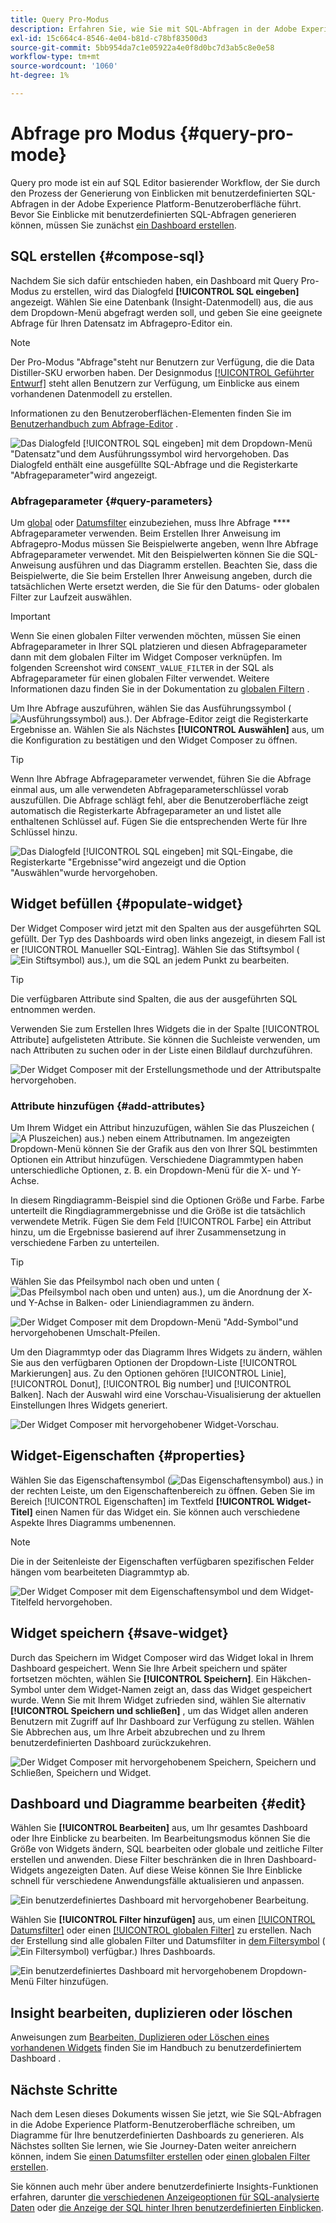 ```yaml
---
title: Query Pro-Modus
description: Erfahren Sie, wie Sie mit SQL-Abfragen in der Adobe Experience Platform-Benutzeroberfläche Diagramme für Ihre benutzerdefinierten Dashboards erstellen können.
exl-id: 15c664c4-8546-4e04-b81d-c78bf83500d3
source-git-commit: 5bb954da7c1e05922a4e0f8d0bc7d3ab5c8e0e58
workflow-type: tm+mt
source-wordcount: '1060'
ht-degree: 1%

---
```


# Abfrage pro Modus {#query-pro-mode}

Query pro mode ist ein auf SQL Editor basierender Workflow, der Sie durch den Prozess der Generierung von Einblicken mit benutzerdefinierten SQL-Abfragen in der Adobe Experience Platform-Benutzeroberfläche führt. Bevor Sie Einblicke mit benutzerdefinierten SQL-Abfragen generieren können, müssen Sie zunächst [ein Dashboard erstellen](./overview.md#create-custom-dashboard).

## SQL erstellen {#compose-sql}

Nachdem Sie sich dafür entschieden haben, ein Dashboard mit Query Pro-Modus zu erstellen, wird das Dialogfeld **[!UICONTROL SQL eingeben]** angezeigt. Wählen Sie eine Datenbank (Insight-Datenmodell) aus, die aus dem Dropdown-Menü abgefragt werden soll, und geben Sie eine geeignete Abfrage für Ihren Datensatz im Abfragepro-Editor ein.

>[!NOTE]
>
>Der Pro-Modus &quot;Abfrage&quot;steht nur Benutzern zur Verfügung, die die Data Distiller-SKU erworben haben. Der Designmodus [[!UICONTROL Geführter Entwurf]](../../user-defined-dashboards.md) steht allen Benutzern zur Verfügung, um Einblicke aus einem vorhandenen Datenmodell zu erstellen.

Informationen zu den Benutzeroberflächen-Elementen finden Sie im [Benutzerhandbuch zum Abfrage-Editor](../../../query-service/ui/user-guide.md#query-authoring) .

![Das Dialogfeld [!UICONTROL SQL eingeben] mit dem Dropdown-Menü &quot;Datensatz&quot;und dem Ausführungssymbol wird hervorgehoben. Das Dialogfeld enthält eine ausgefüllte SQL-Abfrage und die Registerkarte &quot;Abfrageparameter&quot;wird angezeigt.](../../images/customizable-insights/enter-sql-database-dropdown.png)

### Abfrageparameter {#query-parameters}

Um [global](./filters/global-filter.md) oder [Datumsfilter](./filters/date-filter.md) einzubeziehen, muss Ihre Abfrage **** Abfrageparameter verwenden. Beim Erstellen Ihrer Anweisung im Abfragepro-Modus müssen Sie Beispielwerte angeben, wenn Ihre Abfrage Abfrageparameter verwendet. Mit den Beispielwerten können Sie die SQL-Anweisung ausführen und das Diagramm erstellen. Beachten Sie, dass die Beispielwerte, die Sie beim Erstellen Ihrer Anweisung angeben, durch die tatsächlichen Werte ersetzt werden, die Sie für den Datums- oder globalen Filter zur Laufzeit auswählen.



>[!IMPORTANT]
>
>Wenn Sie einen globalen Filter verwenden möchten, müssen Sie einen Abfrageparameter in Ihrer SQL platzieren und diesen Abfrageparameter dann mit dem globalen Filter im Widget Composer verknüpfen. Im folgenden Screenshot wird `CONSENT_VALUE_FILTER` in der SQL als Abfrageparameter für einen globalen Filter verwendet. Weitere Informationen dazu finden Sie in der Dokumentation zu [globalen Filtern](./filters/global-filter.md#enable-global-filter) .

Um Ihre Abfrage auszuführen, wählen Sie das Ausführungssymbol (![Ausführungssymbol) aus.](../../images/customizable-insights/run-icon.png)). Der Abfrage-Editor zeigt die Registerkarte Ergebnisse an. Wählen Sie als Nächstes **[!UICONTROL Auswählen]** aus, um die Konfiguration zu bestätigen und den Widget Composer zu öffnen.

>[!TIP]
>
>Wenn Ihre Abfrage Abfrageparameter verwendet, führen Sie die Abfrage einmal aus, um alle verwendeten Abfrageparameterschlüssel vorab auszufüllen. Die Abfrage schlägt fehl, aber die Benutzeroberfläche zeigt automatisch die Registerkarte Abfrageparameter an und listet alle enthaltenen Schlüssel auf. Fügen Sie die entsprechenden Werte für Ihre Schlüssel hinzu.

![Das Dialogfeld [!UICONTROL SQL eingeben] mit SQL-Eingabe, die Registerkarte &quot;Ergebnisse&quot;wird angezeigt und die Option &quot;Auswählen&quot;wurde hervorgehoben.](../../images/customizable-insights/enter-sql-select.png)

## Widget befüllen {#populate-widget}

Der Widget Composer wird jetzt mit den Spalten aus der ausgeführten SQL gefüllt. Der Typ des Dashboards wird oben links angezeigt, in diesem Fall ist er [!UICONTROL Manueller SQL-Eintrag]. Wählen Sie das Stiftsymbol (![Ein Stiftsymbol) aus.](../../images/customizable-insights/edit-icon.png)), um die SQL an jedem Punkt zu bearbeiten.

>[!TIP]
>
>Die verfügbaren Attribute sind Spalten, die aus der ausgeführten SQL entnommen werden.

Verwenden Sie zum Erstellen Ihres Widgets die in der Spalte [!UICONTROL Attribute] aufgelisteten Attribute. Sie können die Suchleiste verwenden, um nach Attributen zu suchen oder in der Liste einen Bildlauf durchzuführen.

![Der Widget Composer mit der Erstellungsmethode und der Attributspalte hervorgehoben.](../../images/customizable-insights/creation-method-and-attribute-column.png)

### Attribute hinzufügen {#add-attributes}

Um Ihrem Widget ein Attribut hinzuzufügen, wählen Sie das Pluszeichen (![A Pluszeichen) aus.](../../images/customizable-insights/add-icon.png)) neben einem Attributnamen. Im angezeigten Dropdown-Menü können Sie der Grafik aus den von Ihrer SQL bestimmten Optionen ein Attribut hinzufügen. Verschiedene Diagrammtypen haben unterschiedliche Optionen, z. B. ein Dropdown-Menü für die X- und Y-Achse.

In diesem Ringdiagramm-Beispiel sind die Optionen Größe und Farbe. Farbe unterteilt die Ringdiagrammergebnisse und die Größe ist die tatsächlich verwendete Metrik. Fügen Sie dem Feld [!UICONTROL Farbe] ein Attribut hinzu, um die Ergebnisse basierend auf ihrer Zusammensetzung in verschiedene Farben zu unterteilen.

>[!TIP]
>
>Wählen Sie das Pfeilsymbol nach oben und unten (![Das Pfeilsymbol nach oben und unten) aus.](../../images/customizable-insights/switch-axis-icon.png)), um die Anordnung der X- und Y-Achse in Balken- oder Liniendiagrammen zu ändern.

![Der Widget Composer mit dem Dropdown-Menü &quot;Add-Symbol&quot;und hervorgehobenen Umschalt-Pfeilen.](../../images/customizable-insights/add-icon-and-switch-arrows.png)

Um den Diagrammtyp oder das Diagramm Ihres Widgets zu ändern, wählen Sie aus den verfügbaren Optionen der Dropdown-Liste [!UICONTROL Markierungen] aus. Zu den Optionen gehören [!UICONTROL Linie], [!UICONTROL Donut], [!UICONTROL Big number] und [!UICONTROL Balken]. Nach der Auswahl wird eine Vorschau-Visualisierung der aktuellen Einstellungen Ihres Widgets generiert.

![Der Widget Composer mit hervorgehobener Widget-Vorschau.](../../images/customizable-insights/widget-preview.png)

## Widget-Eigenschaften {#properties}

Wählen Sie das Eigenschaftensymbol (![Das Eigenschaftensymbol) aus.](../../images/customizable-insights/properties-icon.png)) in der rechten Leiste, um den Eigenschaftenbereich zu öffnen. Geben Sie im Bereich [!UICONTROL Eigenschaften] im Textfeld **[!UICONTROL Widget-Titel]** einen Namen für das Widget ein. Sie können auch verschiedene Aspekte Ihres Diagramms umbenennen.

>[!NOTE]
>
>Die in der Seitenleiste der Eigenschaften verfügbaren spezifischen Felder hängen vom bearbeiteten Diagrammtyp ab.

![Der Widget Composer mit dem Eigenschaftensymbol und dem Widget-Titelfeld hervorgehoben.](../../images/customizable-insights/widget-properties-title-text.png)

## Widget speichern {#save-widget}

Durch das Speichern im Widget Composer wird das Widget lokal in Ihrem Dashboard gespeichert. Wenn Sie Ihre Arbeit speichern und später fortsetzen möchten, wählen Sie **[!UICONTROL Speichern]**. Ein Häkchen-Symbol unter dem Widget-Namen zeigt an, dass das Widget gespeichert wurde. Wenn Sie mit Ihrem Widget zufrieden sind, wählen Sie alternativ **[!UICONTROL Speichern und schließen]** , um das Widget allen anderen Benutzern mit Zugriff auf Ihr Dashboard zur Verfügung zu stellen. Wählen Sie Abbrechen aus, um Ihre Arbeit abzubrechen und zu Ihrem benutzerdefinierten Dashboard zurückzukehren.

![Der Widget Composer mit hervorgehobenem Speichern, Speichern und Schließen, Speichern und Widget.](../../images/customizable-insights/insight-saved.png)

## Dashboard und Diagramme bearbeiten {#edit}

Wählen Sie **[!UICONTROL Bearbeiten]** aus, um Ihr gesamtes Dashboard oder Ihre Einblicke zu bearbeiten. Im Bearbeitungsmodus können Sie die Größe von Widgets ändern, SQL bearbeiten oder globale und zeitliche Filter erstellen und anwenden. Diese Filter beschränken die in Ihren Dashboard-Widgets angezeigten Daten. Auf diese Weise können Sie Ihre Einblicke schnell für verschiedene Anwendungsfälle aktualisieren und anpassen.

![Ein benutzerdefiniertes Dashboard mit hervorgehobener Bearbeitung.](../../images/customizable-insights/edit-dashboard.png)

Wählen Sie **[!UICONTROL Filter hinzufügen]** aus, um einen [[!UICONTROL Datumsfilter]](#create-date-filter) oder einen [[!UICONTROL globalen Filter]](#create-global-filter) zu erstellen. Nach der Erstellung sind alle globalen Filter und Datumsfilter in [dem Filtersymbol](#select-global-filter) (![Ein Filtersymbol) verfügbar.](../../images/customizable-insights/filter.png)) Ihres Dashboards.

![Ein benutzerdefiniertes Dashboard mit hervorgehobenem Dropdown-Menü Filter hinzufügen.](../../images/customizable-insights/add-filter.png)

## Insight bearbeiten, duplizieren oder löschen

Anweisungen zum [Bearbeiten, Duplizieren oder Löschen eines vorhandenen Widgets](../../user-defined-dashboards.md#duplicate) finden Sie im Handbuch zu benutzerdefiniertem Dashboard .

## Nächste Schritte

Nach dem Lesen dieses Dokuments wissen Sie jetzt, wie Sie SQL-Abfragen in die Adobe Experience Platform-Benutzeroberfläche schreiben, um Diagramme für Ihre benutzerdefinierten Dashboards zu generieren. Als Nächstes sollten Sie lernen, wie Sie Journey-Daten weiter anreichern können, indem Sie [einen Datumsfilter erstellen](./filters/date-filter.md) oder [ einen globalen Filter erstellen](./filters/global-filter.md).

Sie können auch mehr über andere benutzerdefinierte Insights-Funktionen erfahren, darunter [die verschiedenen Anzeigeoptionen für SQL-analysierte Daten](./view-more.md) oder [die Anzeige der SQL hinter Ihren benutzerdefinierten Einblicken](./view-sql.md).
